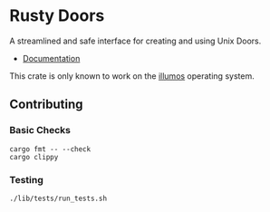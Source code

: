 # Rusty Doors

A streamlined and safe interface for creating and using Unix Doors.

- [Documentation](https://oxidecomputer.github.io/rusty-doors/rusty_doors/index.html)

This crate is only known to work on the [illumos](https://illumos.org) operating
system.

## Contributing

### Basic Checks

```
cargo fmt -- --check
cargo clippy
```

### Testing

```
./lib/tests/run_tests.sh
```
